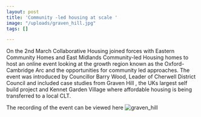 ```yaml
---
layout: post
title: 'Community -led housing at scale '
image: "/uploads/graven_hill.jpg"
tags: []

---
```

On the 2nd March Collaborative Housing joined forces with Eastern Community Homes and East Midlands Community-led Housing homes to host an online event looking at the growth region known as the Oxford-Cambridge Arc and the opportunities for community led approaches. The event was introduced by Councillor Barry Wood, Leader of Cherwell District Council and included case studies from Graven Hill , the UKs largest self build project and Kennet Garden Village where affordable housing is being transferred to a local CLT. 

The recording of the event can be viewed here ![graven_hill](https://info.cambsacre.org.uk/hubfs/graven_hill.jpg)